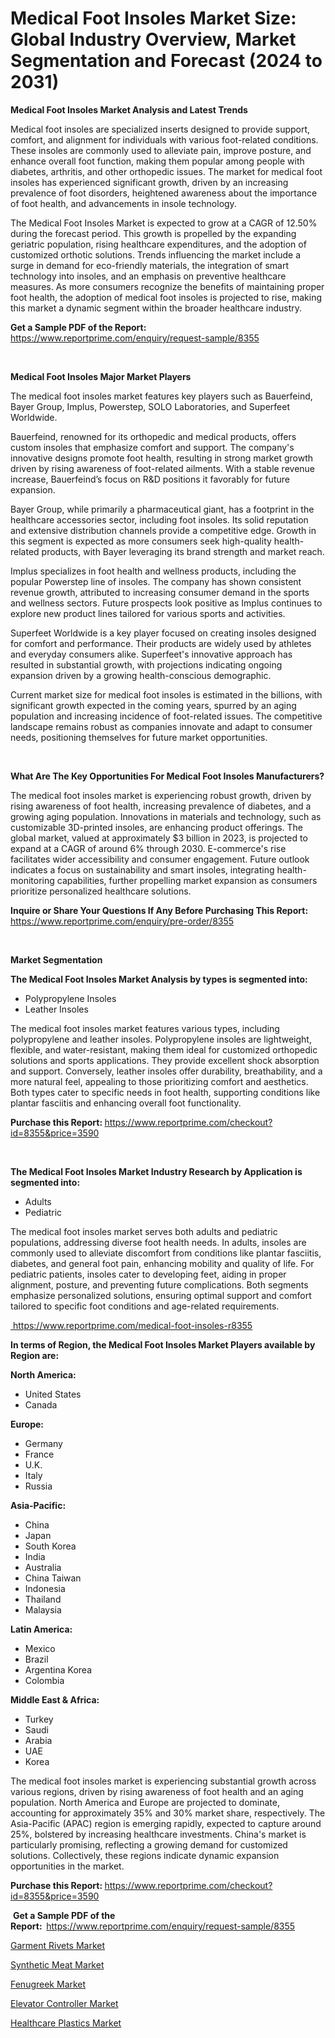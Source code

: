 <p><h1>Medical Foot Insoles Market Size: Global Industry Overview, Market Segmentation and Forecast (2024 to 2031)</h1></p><p><strong>Medical Foot Insoles Market Analysis and Latest Trends</strong></p>
<p><p>Medical foot insoles are specialized inserts designed to provide support, comfort, and alignment for individuals with various foot-related conditions. These insoles are commonly used to alleviate pain, improve posture, and enhance overall foot function, making them popular among people with diabetes, arthritis, and other orthopedic issues. The market for medical foot insoles has experienced significant growth, driven by an increasing prevalence of foot disorders, heightened awareness about the importance of foot health, and advancements in insole technology.</p><p>The Medical Foot Insoles Market is expected to grow at a CAGR of 12.50% during the forecast period. This growth is propelled by the expanding geriatric population, rising healthcare expenditures, and the adoption of customized orthotic solutions. Trends influencing the market include a surge in demand for eco-friendly materials, the integration of smart technology into insoles, and an emphasis on preventive healthcare measures. As more consumers recognize the benefits of maintaining proper foot health, the adoption of medical foot insoles is projected to rise, making this market a dynamic segment within the broader healthcare industry.</p></p>
<p><strong>Get a Sample PDF of the Report:&nbsp;</strong> <a href="https://www.reportprime.com/enquiry/request-sample/8355">https://www.reportprime.com/enquiry/request-sample/8355</a></p>
<p>&nbsp;</p>
<p><strong>Medical Foot Insoles Major Market Players</strong></p>
<p><p>The medical foot insoles market features key players such as Bauerfeind, Bayer Group, Implus, Powerstep, SOLO Laboratories, and Superfeet Worldwide. </p><p>Bauerfeind, renowned for its orthopedic and medical products, offers custom insoles that emphasize comfort and support. The company's innovative designs promote foot health, resulting in strong market growth driven by rising awareness of foot-related ailments. With a stable revenue increase, Bauerfeind’s focus on R&D positions it favorably for future expansion.</p><p>Bayer Group, while primarily a pharmaceutical giant, has a footprint in the healthcare accessories sector, including foot insoles. Its solid reputation and extensive distribution channels provide a competitive edge. Growth in this segment is expected as more consumers seek high-quality health-related products, with Bayer leveraging its brand strength and market reach.</p><p>Implus specializes in foot health and wellness products, including the popular Powerstep line of insoles. The company has shown consistent revenue growth, attributed to increasing consumer demand in the sports and wellness sectors. Future prospects look positive as Implus continues to explore new product lines tailored for various sports and activities.</p><p>Superfeet Worldwide is a key player focused on creating insoles designed for comfort and performance. Their products are widely used by athletes and everyday consumers alike. Superfeet's innovative approach has resulted in substantial growth, with projections indicating ongoing expansion driven by a growing health-conscious demographic.</p><p>Current market size for medical foot insoles is estimated in the billions, with significant growth expected in the coming years, spurred by an aging population and increasing incidence of foot-related issues. The competitive landscape remains robust as companies innovate and adapt to consumer needs, positioning themselves for future market opportunities.</p></p>
<p>&nbsp;</p>
<p><strong>What Are The Key Opportunities For Medical Foot Insoles Manufacturers?</strong></p>
<p><p>The medical foot insoles market is experiencing robust growth, driven by rising awareness of foot health, increasing prevalence of diabetes, and a growing aging population. Innovations in materials and technology, such as customizable 3D-printed insoles, are enhancing product offerings. The global market, valued at approximately $3 billion in 2023, is projected to expand at a CAGR of around 6% through 2030. E-commerce's rise facilitates wider accessibility and consumer engagement. Future outlook indicates a focus on sustainability and smart insoles, integrating health-monitoring capabilities, further propelling market expansion as consumers prioritize personalized healthcare solutions.</p></p>
<p><strong>Inquire or Share Your Questions If Any Before Purchasing This Report:</strong> <a href="https://www.reportprime.com/enquiry/pre-order/8355">https://www.reportprime.com/enquiry/pre-order/8355</a></p>
<p>&nbsp;</p>
<p><strong>Market Segmentation</strong></p>
<p><strong>The Medical Foot Insoles Market Analysis by types is segmented into:</strong></p>
<p><ul><li>Polypropylene Insoles</li><li>Leather Insoles</li></ul></p>
<p><p>The medical foot insoles market features various types, including polypropylene and leather insoles. Polypropylene insoles are lightweight, flexible, and water-resistant, making them ideal for customized orthopedic solutions and sports applications. They provide excellent shock absorption and support. Conversely, leather insoles offer durability, breathability, and a more natural feel, appealing to those prioritizing comfort and aesthetics. Both types cater to specific needs in foot health, supporting conditions like plantar fasciitis and enhancing overall foot functionality.</p></p>
<p><strong>Purchase this Report:&nbsp;</strong><a href="https://www.reportprime.com/checkout?id=8355&price=3590">https://www.reportprime.com/checkout?id=8355&price=3590</a></p>
<p>&nbsp;</p>
<p><strong>The Medical Foot Insoles Market Industry Research by Application is segmented into:</strong></p>
<p><ul><li>Adults</li><li>Pediatric</li></ul></p>
<p><p>The medical foot insoles market serves both adults and pediatric populations, addressing diverse foot health needs. In adults, insoles are commonly used to alleviate discomfort from conditions like plantar fasciitis, diabetes, and general foot pain, enhancing mobility and quality of life. For pediatric patients, insoles cater to developing feet, aiding in proper alignment, posture, and preventing future complications. Both segments emphasize personalized solutions, ensuring optimal support and comfort tailored to specific foot conditions and age-related requirements.</p></p>
<p><a href="https://www.reportprime.com/medical-foot-insoles-r8355">&nbsp;https://www.reportprime.com/medical-foot-insoles-r8355</a></p>
<p><strong>In terms of Region, the Medical Foot Insoles Market Players available by Region are:</strong></p>
<p>
    <p> <strong> North America: </strong>
        <ul>
            <li>United States</li>
            <li>Canada</li>
        </ul>
        </p> 
    <p> <strong> Europe: </strong>
        <ul>
            <li>Germany</li>
            <li>France</li>
            <li>U.K.</li>
            <li>Italy</li>
            <li>Russia</li>
        </ul>
        </p> 
    <p> <strong> Asia-Pacific: </strong>
        <ul>
            <li>China</li>
            <li>Japan</li>
            <li>South Korea</li>
            <li>India</li>
            <li>Australia</li>
            <li>China Taiwan</li>
            <li>Indonesia</li>
            <li>Thailand</li>
            <li>Malaysia</li>
        </ul>
        </p> 
    <p> <strong> Latin America: </strong>
        <ul>
            <li>Mexico</li>
            <li>Brazil</li>
            <li>Argentina Korea</li>
            <li>Colombia</li>
        </ul>
        </p> 
    <p> <strong> Middle East & Africa: </strong>
        <ul>
            <li>Turkey</li>
            <li>Saudi</li>
            <li>Arabia</li>
            <li>UAE</li>
            <li>Korea</li>
        </ul>
    </p>
    </p>
<p><p>The medical foot insoles market is experiencing substantial growth across various regions, driven by rising awareness of foot health and an aging population. North America and Europe are projected to dominate, accounting for approximately 35% and 30% market share, respectively. The Asia-Pacific (APAC) region is emerging rapidly, expected to capture around 25%, bolstered by increasing healthcare investments. China's market is particularly promising, reflecting a growing demand for customized solutions. Collectively, these regions indicate dynamic expansion opportunities in the market.</p></p>
<p><strong>Purchase this Report: </strong><a href="https://www.reportprime.com/checkout?id=8355&price=3590">https://www.reportprime.com/checkout?id=8355&price=3590</a></p>
<p>&nbsp;<strong>Get a Sample PDF of the Report:&nbsp;&nbsp;</strong><a href="https://www.reportprime.com/enquiry/request-sample/8355">https://www.reportprime.com/enquiry/request-sample/8355</a></p>
<p><strong></strong></p>
<p><p><a href="https://www.linkedin.com/pulse/driving-market-forces-garment-rivets-trends-future-forecasts-ajlpf?trackingId=PS6YgzEISr%2Bvs3zLWFnopA%3D%3D">Garment Rivets Market</a></p><p><a href="https://issuu.com/reportprime-2/docs/synthetic-meat-market-size-2030.ppt_07c05abea87c4b">Synthetic Meat Market</a></p><p><a href="https://www.linkedin.com/pulse/how-regions-adapting-fenugreek-market-global-trends-overview-qon4e?trackingId=tctU4CbvQo6Nap%2FEHDbfdg%3D%3D">Fenugreek Market</a></p><p><a href="https://issuu.com/reportprime-2/docs/elevator-controller-market-size-203_00a5895288b257">Elevator Controller Market</a></p><p><a href="https://www.linkedin.com/pulse/healthcare-plastics-market-insights-products-regional-analysis-odadf?trackingId=bSvs4%2FL0RwS1y2dPKXCUbw%3D%3D">Healthcare Plastics Market</a></p></p>